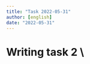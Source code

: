 ```yaml
---
title: "Task 2022-05-31"
author: [english]
date: "2022-05-31"
---
```

# Writing task 2 \



<!-- This document is an guidance for improve english skill -->
